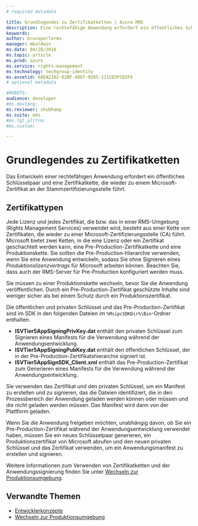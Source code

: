 ```yaml
---
# required metadata

title: Grundlegendes zu Zertifikatketten | Azure RMS
description: Eine rechtefähige Anwendung erfordert ein öffentliches Schlüsselpaar und eine Zertifikatkette, die wieder zurück zu einem Microsoft-Zertifikat an der Stammzertifizierungsstelle führt.
keywords:
author: bruceperlerms
manager: mbaldwin
ms.date: 04/28/2016
ms.topic: article
ms.prod: azure
ms.service: rights-management
ms.technology: techgroup-identity
ms.assetid: 6AEA2162-82BF-4867-9285-111CD3FCD2F6
# optional metadata

#ROBOTS:
audience: developer
#ms.devlang:
ms.reviewer: shubhamp
ms.suite: ems
#ms.tgt_pltfrm:
#ms.custom:

---
```


# Grundlegendes zu Zertifikatketten

Das Entwickeln einer rechtefähigen Anwendung erfordert ein öffentliches Schlüsselpaar und eine Zertifikatkette, die wieder zu einem Microsoft-Zertifikat an der Stammzertifizierungsstelle führt.

## Zertifikattypen

Jede Lizenz und jedes Zertifikat, die bzw. das in einer RMS-Umgebung (Rights Management Services) verwendet wird, besteht aus einer Kette von Zertifikaten, die wieder zu einer Microsoft-Zertifizierungsstelle (CA) führt. Microsoft bietet zwei Ketten, in die eine Lizenz oder ein Zertifikat geschachtelt werden kann, eine Pre-Production-Zertifikatkette und eine Produktionskette. Sie sollten die Pre-Production-Hierarchie verwenden, wenn Sie eine Anwendung entwickeln, sodass Sie ohne Signieren eines *Produktionslizenzvertrags* für Microsoft arbeiten können. Beachten Sie, dass auch der RMS-Server für Pre-Production konfiguriert werden muss.

Sie müssen zu einer Produktionskette wechseln, bevor Sie die Anwendung veröffentlichen. Durch ein Pre-Production-Zertifikat geschützte Inhalte sind weniger sicher als bei einem Schutz durch ein Produktionszertifikat.

Die öffentlichen und privaten Schlüssel und das Pre-Production-Zertifikat sind im SDK in den folgenden Dateien im `%MsipcSDKDir%\Bin`-Ordner enthalten.

- **ISVTier5AppSigningPrivKey.dat** enthält den privaten Schlüssel zum Signieren eines Manifests für die Verwendung während der Anwendungsentwicklung.
- **ISVTier5AppSigningPubKey.dat** enthält den öffentlichen Schlüssel, der in der Pre-Production-Zertifikatshierarchie signiert ist.
- **ISVTier5AppSignSDK_Client.xml** enthält das Pre-Production-Zertifikat zum Generieren eines Manifests für die Verwendung während der Anwendungsentwicklung.

 

Sie verwenden das Zertifikat und den privaten Schlüssel, um ein Manifest zu erstellen und zu signieren, das die Dateien identifiziert, die in den Prozessbereich der Anwendung geladen werden können oder müssen und die nicht geladen werden müssen. Das Manifest wird dann von der Plattform geladen.

Wenn Sie die Anwendung freigeben möchten, unabhängig davon, ob Sie ein Pre-Production-Zertifikat während der Anwendungsentwicklung verwendet haben, müssen Sie ein neues Schlüsselpaar generieren, ein Produktionszertifikat von Microsoft abrufen und den neuen privaten Schlüssel und das Zertifikat verwenden, um ein Anwendungsmanifest zu erstellen und signieren.

Weitere Informationen zum Verwenden von Zertifikatketten und der Anwendungssignierung finden Sie unter [Wechseln zur Produktionsumgebung](switching-to-the-production-environment.md).

## Verwandte Themen

* [Entwicklerkonzepte](ad-rms-concepts-nav.md)
* [Wechseln zur Produktionsumgebung](switching-to-the-production-environment.md)
 

 


<!--HONumber=May16_HO2-->


